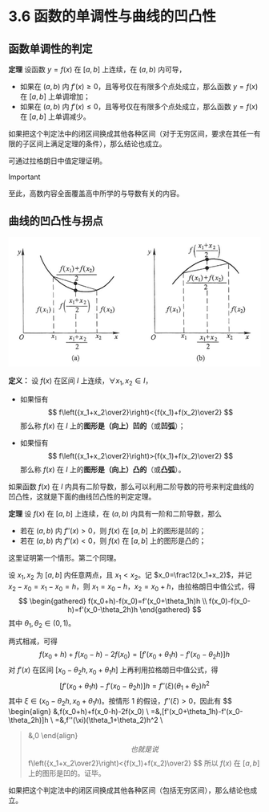 # 3.6 函数的单调性与曲线的凹凸性

## 函数单调性的判定

**定理** 设函数 $y=f(x)$ 在 $[a,b]$ 上连续，在 $(a,b)$ 内可导，

- 如果在 $(a,b)$ 内 $f'(x)\ge0$，且等号仅在有限多个点处成立，那么函数 $y=f(x)$ 在 $[a,b]$ 上单调增加；
- 如果在 $(a,b)$ 内 $f'(x)\le0$，且等号仅在有限多个点处成立，那么函数 $y=f(x)$ 在 $[a,b]$ 上单调减少。

如果把这个判定法中的闭区间换成其他各种区间（对于无穷区间，要求在其任一有限的子区间上满足定理的条件），那么结论也成立。

可通过拉格朗日中值定理证明。

> [!important]
>
> 至此，高数内容全面覆盖高中所学的与导数有关的内容。

## 曲线的凹凸性与拐点

![&revert](./images/convexity.png)

**定义：** 设 $f(x)$ 在区间 $I$ 上连续，$\forall x_1,x_2\in I$，

- 如果恒有
  $$
  f\left({x_1+x_2\over2}\right)<{f(x_1)+f(x_2)\over2}
  $$
  那么称 $f(x)$ 在 $I$ 上的**图形是（向上）凹的**（或**凹弧**）；

- 如果恒有
  $$
  f\left({x_1+x_2\over2}\right)>{f(x_1)+f(x_2)\over2}
  $$
  那么称 $f(x)$ 在 $I$ 上的**图形是（向上）凸的**（或**凸弧**）。

如果函数 $f(x)$ 在 $I$ 内具有二阶导数，那么可以利用二阶导数的符号来判定曲线的凹凸性，这就是下面的曲线凹凸性的判定定理。

**定理** 设 $f(x)$ 在 $[a,b]$ 上连续，在 $(a,b)$ 内具有一阶和二阶导数，那么

- 若在 $(a,b)$ 内 $f''(x)>0$，则 $f(x)$ 在 $[a,b]$ 上的图形是凹的；
- 若在 $(a,b)$ 内 $f''(x)<0$，则 $f(x)$ 在 $[a,b]$ 上的图形是凸的；

这里证明第一个情形。第二个同理。

设 $x_1,x_2$ 为 $[a,b]$ 内任意两点，且 $x_1<x_2$。记 $x_0=\frac12(x_1+x_2)$，并记 $x_2-x_0=x_1-x_0=h$，则 $x_1=x_0-h$，$x_2=x_0+h$，由拉格朗日中值公式，得
$$
\begin{gathered}
f(x_0+h)-f(x_0)=f'(x_0+\theta_1h)h \\
f(x_0)-f(x_0-h)=f'(x_0-\theta_2h)h
\end{gathered}
$$
其中 $\theta_1,\theta_2\in(0,1)$。

两式相减，可得
$$
f(x_0+h)+f(x_0-h)-2f(x_0)=[f'(x_0+\theta_1h)-f'(x_0-\theta_2h)]h
$$
对 $f'(x)$ 在区间 $[x_0-\theta_2h,x_0+\theta_1h]$ 上再利用拉格朗日中值公式，得
$$
[f'(x_0+\theta_1h)-f'(x_0-\theta_2h)]h=f''(\xi)(\theta_1+\theta_2)h^2
$$
其中 $\xi\in(x_0-\theta_2h,x_0+\theta_1h)$。按情形 1 的假设，$f''(\xi)>0$，因此有
$$
\begin{align}
&\,f(x_0+h)+f(x_0-h)-2f(x_0) \\
=&\,[f'(x_0+\theta_1h)-f'(x_0-\theta_2h)]h \\
=&\,f''(\xi)(\theta_1+\theta_2)h^2 \\
>&\,0
\end{align}
$$
也就是说
$$
f\left({x_1+x_2\over2}\right)<{f(x_1)+f(x_2)\over2}
$$
所以 $f(x)$ 在 $[a,b]$ 上的图形是凹的。证毕。

如果把这个判定法中的闭区间换成其他各种区间（包括无穷区间），那么结论也成立。
